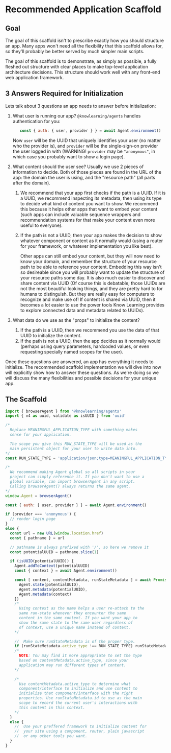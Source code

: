 # Recommended Application Scaffold

## Goal

The goal of this scaffold isn't to prescribe exactly how you should structure an app. Many apps won't need all the flexibility that this scaffold allows for, so they'll probably be better served by much simpler main scripts.

The goal of this scaffold is to demonstrate, as simply as possible, a fully fleshed out structure with clear places to make top-level application architecture decisions. This structure should work well with any front-end web application framework.

## 3 Answers Required for Initialization

Lets talk about 3 questions an app needs to answer before initialization:

1.  What user is running our app? ```@knowlearning/agents``` handles authentication for you:
    ```js
       const { auth: { user, provider } } = await Agent.environment()
    ```
    Now ```user``` will be the UUID that uniquely identifies your user (no matter who the provider is), and ```provider``` will be the single-sign-on provider the user logged in with (WARNING! ```provider``` may be ```"anonymous"```, in which case you probably want to show a login page).
2.  What content should the user see? Usually we use 2 pieces of information to decide. Both of those pieces are found in the URL of the app: the domain the user is using, and the "resource path" (all parts after the domain).
    1. We recommend that your app first checks if the path is a UUID. If it is a UUID, we recommend inspecting its metadata, then using its type to decide what kind of content you want to show. We recommend this because it helps other apps that want to embed your content (such apps can include valuable sequence wrappers and recommendation systems for that make your content even more useful to everyone).
    2. If the path is not a UUID, then your app makes the decision to show whatever component or content as it normally would (using a router for your framework, or whatever implementation you like best).

        Other apps can still embed your content, but they will now need to know your domain, and remember the structure of your resource path to be able to reference your content. Embedding this way isn't so desireable since you will probably want to update the structure of your resource paths some day. It is also much easier to discover and share content via UUID (Of course this is debatable; those UUIDs are not the most beautiful looking things, and they are pretty hard to for humans to distinguish. But they are really easy for computers to recognize and make use of! If content is shared via UUID, then it becomes a lot easier to use the power tools Know Learning provides to explore connected data and metadata related to UUIDs).

3. What data do we use as the "props" to initialize the content?
    1. If the path is a UUID, then we recommend you use the data of that UUID to initialize the content.
    2. If the path is not a UUID, then the app decides as it normally would (perhaps using query parameters, hardcoded values, or even requesting specially named scopes for the user).

Once these questions are answered, an app has everything it needs to initialize. The recommended scaffold implementation we will dive into now will explicitly show how to answer these questions. As we're doing so we will discuss the many flexibilities and possible decisions for your unique app.

## The Scaffold

```js
import { browserAgent } from '@knowlearning/agents'
import { v4 as uuid, validate as isUUID } from 'uuid'

/*
  Replace MEANINGFUL_APPLICATION_TYPE with something makes
  sense for your application.

  The scope you give this RUN_STATE_TYPE will be used as the
  main persistent object for your user to write data into.
*/
const RUN_STATE_TYPE = 'application/json;type=MEANINGFUL_APPLICATION_TYPE'

/*
  We recommend making Agent global so all scripts in your
  project can simply reference it. If you don't want to use a
  global variable, can import browserAgent in any script.
  Calling browserAgent() always returns the same agent.
*/
window.Agent = browserAgent()

const { auth: { user, provider } } = await Agent.environment()

if (provider === 'anonymous') {
  // render login page
}
else {
  const url = new URL(window.location.href)
  const { pathname } = url

  // pathname is always prefixed with '/', so here we remove it
  const potentialUUID = pathname.slice(1)

  if (isUUID(potentialUUID)) {
    Agent.addToContext(potentialUUID)
    const { context } = await Agent.environment()

    const [ content, contentMetadata, runStateMetadata ] = await Promise.all([
      Agent.state(potentialUUID),
      Agent.metadata(potentialUUID),
      Agent.metadata(context)
    ])
    /*
      Using context as the name helps a user re-attach to the
      same run-state whenever they encounter the same
      content in the same context. If you want your app to
      show the same state to the same user regardless of
      of context, use a unique name instead of context.
    */

    //  Make sure runStateMetadata is of the proper type.
    if (runStateMetadata.active_type !== RUN_STATE_TYPE) runStateMetadata.active_type = RUN_STATE_TYPE
    /*
      NOTE: You may find it more appropriate to set the type
      based on contentMetadata.active_type, since your
      application may run different types of content.
    */

    /*
      Use contentMetadata.active_type to determine what
      component/interface to initialize and use content to
      initialize that component/interface with the right
      properties. Use runStateMetadata.id to use as the main
      scope to record the current user's interactions with
      this content in this context.
    */
  }
  else {
    //  Use your preffered framework to initialize content for
    //  your site using a component, router, plain javascript
    //  or any other tools you want.
  }
}
```
